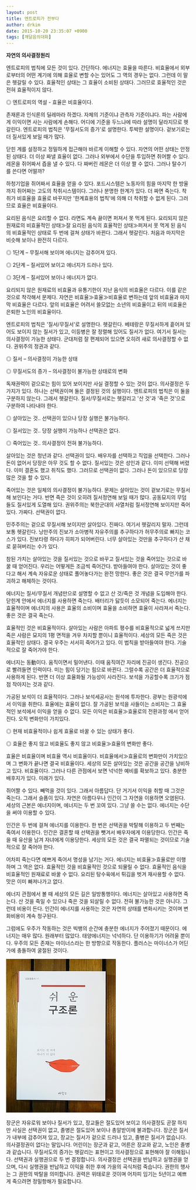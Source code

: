```yaml
---
layout: post
title: 엔트로피가 전부다
author: drkim
date: 2015-10-20 23:35:07 +0900
tags: [깨달음의대화]
---
```

  

   **자연의 의사결정원리**

  


엔트로피의 법칙에 모든 것이 있다. 간단하다. 에너지는 효율을 따른다. 비효율에서 외부로부터의 어떤 계기에 의해 효율로 변할 수는 있어도 그 역의 경우는 없다. 그런데 이 말은 헷갈릴 수 있다. 효율적인 상태는 그 효율이 소비된 상태다. 그러므로 효율적인 것은 전혀 효율적이지 않다. 

  


◎ 엔트로피의 역설 - 효율은 비효율이다. 

  


존재론과 인식론의 딜레마라 하겠다. 자체의 기준이냐 관측자 기준이냐다. 파는 사람에게 이익이면 사는 사람에게 손해다. 어디에 기준을 두느냐에 따라 설명이 달라지므로 헷갈린다. 엔트로피의 법칙은 '무질서도의 증가'로 설명한다. 투박한 설명이다. 겉보기로는 더 질서있게 보일 때가 많다. 

  


닫힌 계를 설정하고 정밀하게 접근해야 바르게 이해할 수 있다. 자연의 어떤 상태는 안정된 상태다. 더 이상 짜낼 효율이 없다. 그러나 외부에서 수단을 투입하면 쥐어짤 수 있다. 레몬을 쥐어짜서 즙을 낼 수 있다. 다 짜버린 레몬은 더 이상 짤 수 없다. 그러나 탈수기를 쓴다면 어떨까? 

  


하청기업을 쥐어짜서 효율을 얻을 수 있다. 포드시스템은 노동자의 힘을 마지막 한 방울까지 쥐어짜는 고도의 착취시스템이다. 그러나 분명한 한계가 있다. 더 짜면 죽는다. 착취가 비효율을 효율로 바꾸지만 '한계효용의 법칙'에 의해 더 착취할 수 없게 된다. 그러므로 효율은 비효율이다. 

  


요리된 음식은 요리할 수 없다. 라면도 계속 끓이면 퍼져서 못 먹게 된다. 요리되지 않은 원재료의 비효율적인 상태≫잘 요리된 음식의 효율적인 상태≫퍼져서 못 먹게 된 음식의 비효율적인 상태로 두 번에 걸쳐 상태가 바뀐다. 그래서 헷갈린다. 처음과 마지막은 비슷해 보이나 완전히 다르다. 

  


◎ 1단계 – 무질서해 보이며 에너지는 감추어져 있다.  
      
◎ 2단계 – 질서있어 보이고 에너지가 드러나 있다.  
      
◎ 3단계 – 질서있어 보이나 에너지가 없다. 

  


요리되지 않은 원재료의 비효율과 유통기한이 지난 음식의 비효율은 다르다. 이를 같은 것으로 착각해서 문제다. 자연은 비효율≫효율≫비효율로 변하는데 앞의 비효율과 마지막 비효율은 다르다. 앞의 비효율은 어려서 쓸모없는 소년의 비효율이고 뒤의 비효율은 은퇴한 노인의 비효율이다. 

  


엔트로피의 법칙은 '질서/무질서'로 설명한다. 헷갈린다. 베테랑은 무질서하게 흩어져 있어도 보이지 않는 질서가 있고, 이등병은 잘 정렬해 있어도 질서가 없다. 여기서 질서는 의사결정이 가능한 상태다. 군대처럼 잘 편제되어 있으면 오히려 새로 의사결정할 수 없다. 권위주의 정권과 같다. 

  


◎ 질서 – 의사결정이 가능한 상태  
      
◎ 무질서도의 증가 – 의사결정이 불가능한 상태로의 변화 

  


독재권력이 겉으로는 힘이 있어 보이지만 사실 결정할 수 있는 것이 없다. 의사결정은 두 가지가 있다. 하나는 선택권이며 둘은 결정된 것의 실행이다. 엔트로피의 법칙은 이 둘을 구분하지 않는다. 그래서 헷갈린다. 질서/무질서로는 헷갈리고 '산 것'과 '죽은 것'으로 구분하여 나타내야 한다. 

  


◎ 살아있는 것.. 선택권이 있으나 당장 실행은 불가능하다.  
      
◎ 질서있는 것.. 당장 실행이 가능하나 선택권은 없다.  
      
◎ 죽어있는 것.. 의사결정이 전혀 불가능하다. 

  


살아있는 것은 청년과 같다. 선택권이 있다. 배우자를 선택하고 직업을 선택한다. 그러나 돈이 없어서 당장은 아무 것도 할 수 없다. 질서있는 것은 성인과 같다. 이미 선택해 버렸다. 이미 결혼도 했고 취직도 했다. 그러므로 선택권이 없다. 그러나 돈이 있으므로 당장 많은 것을 할 수 있다. 

  


죽어있는 것은 일체의 의사결정이 불가능하다. 문제는 살아있는 것이 겉보기로는 무질서해 보인다는 거다. 반면 죽은 것이 오히려 질서정연해 보일 때가 많다. 공동묘지의 무덤들도 질서있게 도열해 있다. 권위주의는 북한군대의 사열처럼 질서정연해 보이지만 죽어있다. 가짜다. 선택권이 없다. 

  


민주주의는 겉으로 무질서해 보이지만 살아있다. 진짜다. 여기서 헷갈리지 말자. 그런데 보통 헷갈린다. 낭만주의 진보가 소아병적 자유주의를 추구하다가 허무주의로 빠지는 코스가 있다. 진보타령 하다가 히피가 되어버린다. 너무 살아있는 것만을 추구하다가 산 채로 묻혀버리는 수가 있다. 

  


참된 가치는 살아있는 것을 질서있는 것으로 바꾸고 질서있는 것을 죽어있는 것으로 바꿀 때 얻어진다. 우리는 어떻게든 조금씩 죽어간다. 받아들여야 한다. 살아있는 것이 좋다고 해서 계속 자유로운 상태로 풀어놓다가는 완전 망한다. 좋은 것은 결국 무언가를 파괴하고 해체하는 것이다. 

  


에너지는 질서/무질서 개념만으로 설명할 수 없고 산 것/죽은 것 개념을 도입해야 한다. 닫힌계 안에서 에너지를 사용하면 죽는다. 배터리가 닳듯이 소모되어 죽는다. 에너지는 효율적이며 에너지의 사용은 효율의 소비이며 효율을 소비하면 효율이 사라져서 죽는다. 좋은 것은 결국 죽는다. 

  


효율적인 것은 비효율적이다. 살아있는 사람은 아파트 평수를 비효율적으로 넓게 쓰지만 죽은 사람은 묘지의 1평 면적을 겨우 차지할 뿐이니 효율적이다. 세상의 모든 죽은 것은 효율적인 상태다. 결국 우주는 서서히 죽어가고 있다. 이 법칙을 받아들여야 한다. 기술적으로 잘 죽어가야 한다. 

  


에너지는 동動이다. 움직이면서 밀어낸다. 이때 움직여간 자리에 진공이 생긴다. 진공으로 빨려들면 인력이다. 미는 힘이 당기는 힘으로 바뀐다. 그럴수록 공간은 더 효율적으로 사용하게 된다. 반면 더 이상 효율화될 가능성이 사라진다. 보석을 가공할수록 크기가 점점 작아지는 것과 같다. 

  


가공된 보석이 더 효율적이다. 그러나 보석세공사는 원석에 투자한다. 광부는 원광석에서 이익을 취한다. 효율에는 효율이 없다. 잘 가공된 보석을 사들이는 소비자는 그 효율적인 보석에서 이익을 얻을 수 없다. 모든 이익은 비효율≫효율로의 전환과정 에서 얻어진다. 오직 변화만이 가치있다. 

  


◎ 현재 비효율적이나 쉽게 효율로 바꿀 수 있는 상태가 좋다.  
      
◎ 효율은 좋지 않고 비효율도 좋지 않고 비효율≫효율의 변화만 좋다. 

  


효율은 비효율이며 비효율 역시 비효율이다. 비효율에서≫효율로의 변화만이 가치있으며 그 변화가 끝나면 결국 비효율이다. 세상의 모든 살아있는 것은 공간을 공간을 낭비하고 있다. 비효율이다. 그러나 다른 관점에서 보면 넉넉한 예비를 확보하고 있다. 충분한 배후지가 있다. 미래가 있다. 

  


쥐어짤 수 있다. 빼먹을 것이 있다. 그래서 아름답다. 단 거기서 이익을 취할 때 그것은 죽는다. 그래서 슬픔이 있다. 자연은 아름다우나 인간이 그 자연을 이용하면 오염된다. 세상의 근본은 에너지이며, 에너지는 두 번 꼬여 있다. 그냥 쓸 수는 없다. 에너지는 수단을 써야 이용할 수 있다. 

  


인간은 두 번에 걸쳐 에너지를 이용한다. 한 번은 선택권을 박탈해 이용하고 두 번째는 죽여서 이용한다. 인간은 결혼할 때 선택권을 뺏겨서 배우자에게 이용당한다. 인간은 죽을 때 유산을 남겨 자녀에게 이용당한다. 세상의 모든 것은 결국 파멸되는 것이므로 기술적으로 잘 죽어야 한다. 

  


어차피 죽는다면 예쁘게 죽어서 명성을 남기는 거다. 에너지는 비효율≫효율로만 이행하며 그 역은 없다. 효율적인 것을 비효율적인 것으로 되물릴 수 없다. 효율적인 음식을 비효율적인 원재료로 바꿀 수 없다. 요리된 탕수육에서 튀김을 벗겨 재사용할 수 없다. 맛은 이미 빠져나가고 없다. 

  


에너지 관점에서 볼 때 세상의 모든 길은 일방통행이다. 에너지는 살아있고 사용하면 죽는다. 산 것을 죽일 수 있으나 죽은 것을 되살릴 수 없다. 전혀 불가능한 것은 아니다. 그런데 비용이 든다. 인간이 에너지를 사용하는 것은 자연의 상태를 변화시키는 것이며 변화비용이 계속 청구된다. 

  


그럼에도 우주가 작동하는 것은 빅뱅의 순간에 충분한 에너지가 주어졌기 때문이다. 에너지는 매우 많다. 원래부터 많았다. 태양에너지는 넉넉하다. 단 이용하기가 어려울 뿐이다. 우주의 모든 존재는 마이너스라는 한 방향으로 작동한다. 플러스는 마이너스가 어딘가에 충돌하여 굴절된 것이다. 

  



 ![](/files/attach/images/198/333/631/DSC01488.JPG) 

  


장군은 자유로워 보이나 질서가 있고, 장교들은 절도있어 보이고 의사결정도 곧잘 하지만 사실은 선택권이 없고, 졸병은 절도있어 보이나 총알받이에 불과합니다. 장군은 질서가 내부에 감추어져 있고, 장교는 질서가 겉으로 드러나 있고, 졸병은 질서가 없습니다. 의사결정권이 없다는 말입니다. 어린이는 장군과 같고, 어른은 장교와 같고, 노인은 졸병과 같습니다. 무질서도의 증가는 헷갈리는 표현이고 의사결정으로 표현해야 잘 이해됩니다. 선택권과 실행권으로 두 번 결정합니다. 의사결정은 선택권을 반납하고 실행권을 얻으며, 다시 실행권을 반납하고 이익을 취한 후에 가을의 곡식처럼 죽습니다. 권한의 행사는 그 권한의 박탈을 의미합니다. 권력은 위태로운 것이며 어차피 임기는 5년이고 예쁘게 죽으려면 정밀항해가 필요합니다.